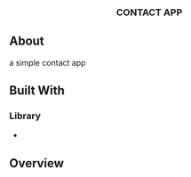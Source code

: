 <!-- PROJECT LOGO -->
<p align="center">
  <h3 align="center">CONTACT APP</h3>
</p>

<!-- ABOUT THE PROJECT -->
## About 
a simple contact app

## Built With

### Library

* 


<!-- OVERVIEW -->
## Overview





